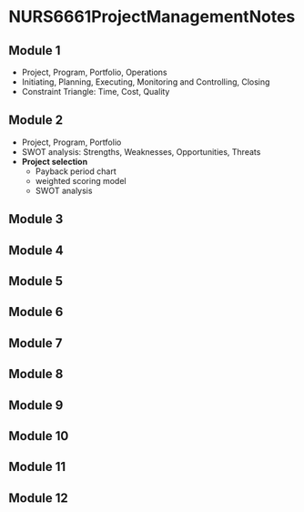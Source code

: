 # NURS6661ProjectManagementNotes

## Module 1

* Project, Program, Portfolio, Operations
* Initiating, Planning, Executing, Monitoring and Controlling, Closing
* Constraint Triangle: Time, Cost, Quality

## Module 2

* Project, Program, Portfolio
* SWOT analysis: Strengths, Weaknesses, Opportunities, Threats
* **Project selection**
  * Payback period chart
  * weighted scoring model
  * SWOT analysis

## Module 3

## Module 4

## Module 5

## Module 6

## Module 7

## Module 8

## Module 9

## Module 10

## Module 11

## Module 12

